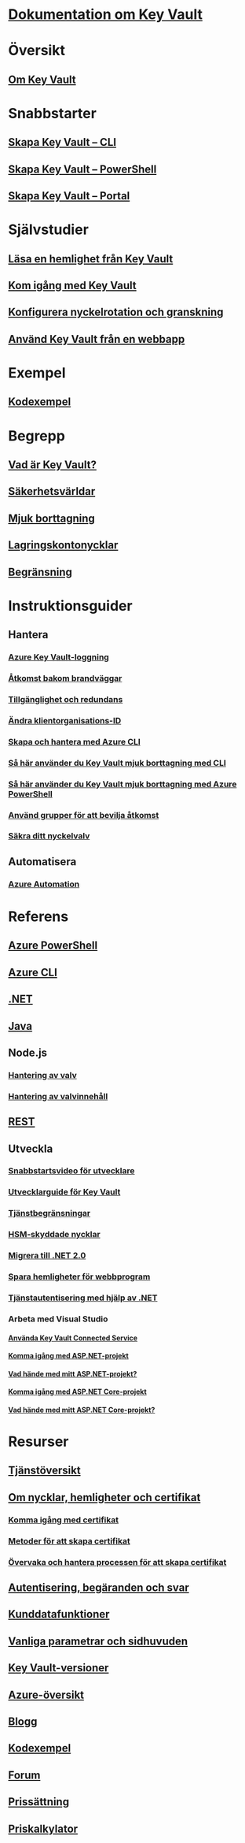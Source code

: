 # [Dokumentation om Key Vault](index.yml)

# Översikt
## [Om Key Vault](key-vault-overview.md)

# Snabbstarter
## [Skapa Key Vault – CLI](quick-create-cli.md)
## [Skapa Key Vault – PowerShell](quick-create-powershell.md)
## [Skapa Key Vault – Portal](quick-create-portal.md)

# Självstudier
## [Läsa en hemlighet från Key Vault ](tutorial-web-application-keyvault.md)
## [Kom igång med Key Vault](key-vault-get-started.md)
## [Konfigurera nyckelrotation och granskning](key-vault-key-rotation-log-monitoring.md)
## [Använd Key Vault från en webbapp](key-vault-use-from-web-application.md)
# Exempel
## [Kodexempel](https://azure.microsoft.com/resources/samples/?service=key-vault)
# Begrepp
## [Vad är Key Vault?](key-vault-whatis.md)
## [Säkerhetsvärldar](key-vault-ovw-security-worlds.md)
## [Mjuk borttagning](key-vault-ovw-soft-delete.md)
## [Lagringskontonycklar](key-vault-ovw-storage-keys.md)
## [Begränsning](key-vault-ovw-throttling.md)


# Instruktionsguider
## Hantera
### [Azure Key Vault-loggning](key-vault-logging.md)
### [Åtkomst bakom brandväggar](key-vault-access-behind-firewall.md)
### [Tillgänglighet och redundans](key-vault-disaster-recovery-guidance.md)
### [Ändra klientorganisations-ID](key-vault-subscription-move-fix.md)
### [Skapa och hantera med Azure CLI](key-vault-manage-with-cli2.md)
### [Så här använder du Key Vault mjuk borttagning med CLI](key-vault-soft-delete-cli.md)
### [Så här använder du Key Vault mjuk borttagning med Azure PowerShell](key-vault-soft-delete-powershell.md)
### [Använd grupper för att bevilja åtkomst](key-vault-group-permissions-for-apps.md)
### [Säkra ditt nyckelvalv](key-vault-secure-your-key-vault.md)

## Automatisera
### [Azure Automation](automation-manage-key-vault.md)

# Referens
## [Azure PowerShell](/powershell/module/azurerm.keyvault)
## [Azure CLI](/cli/azure/keyvault)
## [.NET](https://docs.microsoft.com/en-us/dotnet/api/overview/azure/keyvault/client?view=azure-dotnet)
## [Java](/java/api/overview/azure/keyvault?view=azure-java-stable)
## Node.js
### [Hantering av valv](https://docs.microsoft.com/en-us/javascript/api/overview/azure/keyvault/client?view=azure-node-latest)
### [Hantering av valvinnehåll](https://docs.microsoft.com/en-us/javascript/api/azure-arm-keyvault/index?view=azure-node-latest)
## [REST](/rest/api/keyvault)
## Utveckla
### [Snabbstartsvideo för utvecklare](http://channel9.msdn.com/Blogs/Windows-Azure/Azure-Key-Vault-Developer-Quick-Start)
### [Utvecklarguide för Key Vault](key-vault-developers-guide.md)
### [Tjänstbegränsningar](key-vault-service-limits.md)
### [HSM-skyddade nycklar](key-vault-hsm-protected-keys.md)
### [Migrera till .NET 2.0](key-vault-dotnet2api-release-notes.md)
### [Spara hemligheter för webbprogram](vs-secure-secret-appsettings.md)
### [Tjänstautentisering med hjälp av .NET](service-to-service-authentication.md)
### Arbeta med Visual Studio
#### [Använda Key Vault Connected Service](vs-key-vault-add-connected-service.md)
#### [Komma igång med ASP.NET-projekt](vs-key-vault-aspnet-get-started.md)
#### [Vad hände med mitt ASP.NET-projekt?](vs-key-vault-aspnet-what-happened.md)
#### [Komma igång med ASP.NET Core-projekt](vs-key-vault-aspnet-core-get-started.md)
#### [Vad hände med mitt ASP.NET Core-projekt?](vs-key-vault-aspnet-core-what-happened.md)

# Resurser
## [Tjänstöversikt](https://azure.microsoft.com/services/key-vault/)
## [Om nycklar, hemligheter och certifikat](about-keys-secrets-and-certificates.md)
### [Komma igång med certifikat](certificate-scenarios.md)
### [Metoder för att skapa certifikat](create-certificate.md)
### [Övervaka och hantera processen för att skapa certifikat](create-certificate-scenarios.md)
## [Autentisering, begäranden och svar](authentication-requests-and-responses.md)
## [Kunddatafunktioner](key-vault-customer-data.md)
## [Vanliga parametrar och sidhuvuden](common-parameters-and-headers.md)
## [Key Vault-versioner](key-vault-versions.md)
## [Azure-översikt](https://azure.microsoft.com/roadmap/?category=security-identity)
## [Blogg](http://blogs.technet.com/b/kv/)
## [Kodexempel](https://github.com/Azure-Samples?utf8=%E2%9C%93&q=key+vault&type=&language=)
## [Forum](https://social.msdn.microsoft.com/forums/azure/home?forum=AzureKeyVault)
## [Prissättning](https://azure.microsoft.com/pricing/details/key-vault/)
## [Priskalkylator](https://azure.microsoft.com/pricing/calculator/)
